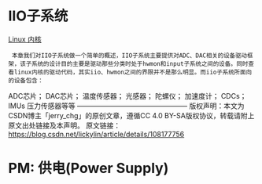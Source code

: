 





# IIO子系统

[Linux 内核](https://blog.csdn.net/lickylin/category_6104997.html)

     本章我们对IIO子系统做一个简单的概述，IIO子系统主要提供对ADC、DAC相关的设备驱动框架，该子系统的设计目的主要是驱动那些分类时处于hwmon和input子系统之间的设备。同时查看linux内核的驱动代码，其实iio、hwmon之间的界限并不是那么明显。而iio子系统所面向的设备包含：

ADC芯片；
DAC芯片；
温度传感器；
光感器；
陀螺仪；
加速度计；
CDCs；
IMUs
压力传感器等等
————————————————
版权声明：本文为CSDN博主「jerry_chg」的原创文章，遵循CC 4.0 BY-SA版权协议，转载请附上原文出处链接及本声明。
原文链接：https://blog.csdn.net/lickylin/article/details/108177756



# PM: 供电(Power Supply)

